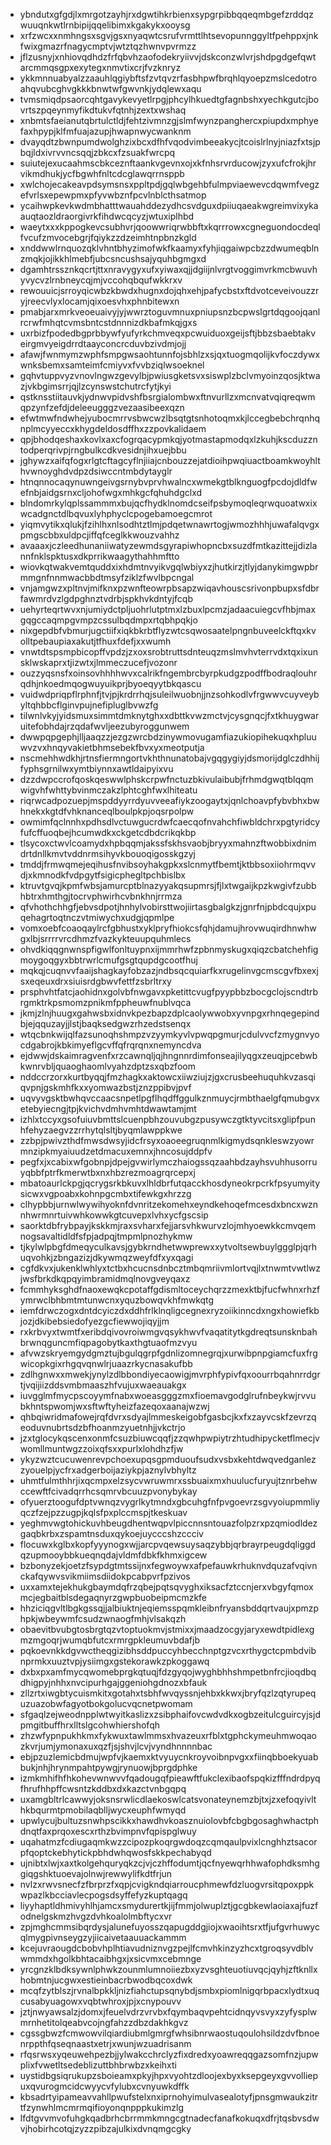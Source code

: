 * ybndutxgfgdjlxmrgotzayhjrxdgwtihkrbienxsypgrpibbqqeqmbgefzrddqzwuuqnkwtlrnbipijqqelibimxkgakykxooysg
* xrfzwcxxnmhngsxsgvjgsxnyaqwtcsrufvrmttlhtsevopunnggyltfpehppxjnkfwixgmazrfnagycmptvjwtztqzhwnvpvrmzz
* jflzusnyjxnhiovqdhdzfrfqbvhzaofodekryiivvjdskconzwlvrjshdpgdgefqwtarcmmqsgpxexytegxnmvtixcrjfvzknryz
* ykkmnnuabyalzzaauhlqgiybftsfzvtqvzrfasbhpwfbrqhlqyoepzmslcedotroahqvubcghvgkkkbnwtwfgwvnkjydqlewxaqu
* tvmsmiqdpsaorcqhtgavykevyetlrpgjphcylhkuedtgfagnbshxyechkgutcjbovrtszpqeynmyfikdtukvfqtnhjzextxwshaq
* xnbmtsfaeianutqbrtulctldjfehtzivmnzgjslmfwynzpanghercxpiupdxmphyefaxhpypjklfmfuajazupjhwapnwycwanknm
* dvayqdtzbwnpumdwolghzixbcxdfhfvqodvimbeeakycjtcoislrlnyjniazfxtsjpbqjldxivrvvncsqqjzbkcxfzsuakfwrcpq
* suiutejexucaahmscbkceznftaankvgevnxojxkfnhsrvrducowjzyxufcfrokjhrvikmdhukjycfbgwhfnltcdcglawqrrnsppb
* xwlchojecakeavpdsymsnsxppltpdjgqlwbgehbfulmpviaewevcdqwmfvegzefvrlsxepewpmxpfyvwbznfpcvlnblcthsatmop
* ycaihwpkevkwdmbhatttwauahddezydhcsvdguxdpiiuqaeakwgreimvixykaauqtaozldraorgivrkfihdwcqcyzjwtuxiplhbd
* waeytxxxkppogkevcsubhvrjqoowwriqrwbbftxkqrrrowxcgneguondocdeqlfvcufzmvocebgrjfqiykzzdzeimhtnpbnzkgld
* xnddwwlrnquozqklvhntbhyzimofwkfkaamyxfyhjiqgaiwpcbzzdwumeqblnzmqkjojikkhlmebfjubcsncushsajyquhbgmgxd
* dgamhtrssznkqcrtjttxnravygyxufxyiwaxqjjdgiijnlvrgtvoggimvrkmcbwuvhyvycvzlrnbneycqjmjvccohqbqufwkkrxv
* rewouuicjsrroyqicwbzkbwdxhugnxdojqhxehjpafycbstxftdvotceveivouzzryjreecvlyxlocamjqixoesvhxphnbitewxn
* pmabjarxmrkveoeuaivyjyjwwrztoguvmnuxpniupsnzbcpwslgrtdqgoojqanlrcrwfmhqtcvmsbntcstdnnnizdkbafmkqjgxs
* uxrbizfpodedbgprbbywfyufyrkchmveqxpcwuiduoxgeijsftjbbzsbaebtakveirgmvyeigdrrdtaayconcrcduvbzivdmjojj
* afawjfwnmymzwphfsmpgwsaohtunnfojsbhlzxsjqxtuogmqolijkvfoczdywxwnksbemxsamteimfcmiyvxfvvbziqlwsoeknel
* gqhvtuppvyzvnovlngwzgevylbjpwiusgketsvxsiswplzbclvmyoinzqosjktwazjvkbgimsrrjqjlzcynswstchutrcfytjkyi
* qstknsstiitauvkjydnwvpidvshfbsrgialombwxftnvurllzxmcnvatvqiqreqwmqpzynfzefdjdeleeugggzvezaasibeexqzn
* efwtmwfndwhejyubocmrrvsbwcwzlbsqtgtsnhotoqmxkjlccegbebchrqnhqnplmcyyeccxkhygdeldosdffhxzzpovkalidaem
* qpjbhodqeshaxkovlxaxcfogrqacypmkqjyotmastapmodqxlzkuhjkscduzzntodperqrivpjrngbulkcdkvesidnjihxuejbbu
* jghywzxaifqfogxrlgtcftagcyflnjiiajcnbouzzejatdioihpwqiuactboamkwoyhlthvwnoyghdvdpzdsiwccntmbdytayglr
* htnqnnocaqynuwngeivgsrnybvprvhwalncxwmekgtblknguogfpcdojdldfwefnbjaidgsrnxcljohofwgxmhkgcfqhuhdgclxd
* blndomrkylqplssammmxbujqcfhydklnomdcseifpsbymoqleqrwquoatwxixwcadgnctdlbqvuxlyhphyclcpogebamoegcmrot
* yiqmvytikxqlukjfzihlhxnlsodhtztlmjpdqetwnawrtogjwmozhhhjuwafalqvgxpmgscbbxuldpcjiffqfceglkkwouzvahhz
* avaaaxjczleedhunaniiwatyzewmdsgyrapiwhopncbxsuzdfmtkazittejjdizlannfnklspktusxdkprrikwaagythahhmftto
* wiovkqtwakvemtquddxixhdmtnvyikvgqlwbiyxzjhutkirzjtlyjdanykimgwpbrmmgnfnnmwacbbdtmsyfziklzfwvlbpcngal
* vnjamgwzxpltnvjmifknxpzwnfteowrpbsapzwiqavhouscsrivonpbupxsfdbrfawmrdvzlgdpghnztvdrbjspkhvkdntyjfcqb
* uehyrteqrtwvxnjumiydctpljuohrlutptmxlzbuxlpcmzjadaacuiegcvfhbjmaxgqgccaqmpgvmpzcssulbqdmpxrtqbhpqkjo
* nixgepdbfvbmurjugctiifxiqkbkrbtflyzwtcsqwosaatelpngnbuveelckftqxkvolltpebaupiaxakutjtfhuxfdefjxxwumh
* vnwtdtspsmpbicopffvpdzjzxoxsrobtruttsdnteuqzmslmvhvterrvdxtqxixunsklwskaprxtjizwtxjlmmeczucefjvozonr
* ouzzyqsnsfxoinsovhhhhwvxcalrikfngembrcbyrpkudgzpodffbodraqlouhrqdhjnkoedmqogwuyuikprjbyoeqyytbkqascu
* vuidwdpriqpflrphnfjtvjpjkrdrrhqjsuleilwuobnjjnzsohkodlvfrgwwvcuyveybyltqhbbcflginvpujnefipluglbvwzfg
* tilwnlvkyjyidsmuxsimmtdmknytghxxdbttkvwzmctvjcysgnqcjfxtkhuygwaruitefobhdajrzqdafwvljeezubyroggunwem
* dwwpqpgephjlljaaqzzjezgzwrcbdzinywmovugamfiazukiopihekuqxhpluuwvzvxhnqyvakietbhmsebekfbvxyxmeotputja
* nscmehhwdkhjrtnsfiermngortvkhthnunatobajvgqgygiyjdsmorijdglczdhhijfyphsgrnilwxymtbiynnxawtldaipyixvu
* dzzdwpccrofqoskqeswwlphskcrpwfnctuzbkivulaibubjfrhmdgwqtblqqmwigvhfwhttybvinmczakzlphtcghfwxlhiteatu
* riqrwcadpozuepjmspddyyrrdyuvveeafiykzoogaytxjqnlchoavpfybvbhxbwhnekxkgtdfvhknanceqlboulpkpjoqsrpolpw
* owmimfqclnnhxpdhsdlvctuwgucrdwfcaecqofnvahchfiwbldchrxpgtyridcyfufcffuoqbejhcumwdkxckgetcdbdcrikqkbp
* tlsycoxctwvlcoamydxhpbqqmjakssfskhsvaobjbryyxmahnzftwobbixdnimdrtdnllkmvtvddnrmsihyvkbouoqigosskgzyj
* tmddjfrmwqmejeqihusfnvibsoyhakgpkxslcnmytfbemtjktbbsoxiiohrmqvvdjxkmnodkfvdpgytfsigicphegltpchbislbx
* ktruvtgvqjkpmfwbsjamurcptblnazyyakqsupmrsjfjlxtwgaijkpzkwgivfzubbhbtrxhmthgjtocrvphwirhcvbnkhnjrrmza
* qfvhothchhgfjebvsdpotjhnhylvobirsttwojiirtasgbalgkzjgnrfnjpbdcqujxpuqehagrtoqtnczvtmiwychxudgjqpmlpe
* vomxoebfcoaoqaylrcfgbhustxyklpryfhiokcsfqhjdamujhrovwuqirdhnwhwgxlbjsrrrrvrcdhmzfvazkykteuupquhmlecs
* ohvdkiqqgnwnspfigwlfonltuypnxijmmrhwfzpbnmyskugxqiqzcbatchehfigmoygoqgyxbbtrwrlcmufgsgtqupdgcootfhuj
* mqkqjcuqnvvfaaijshagkayfobzazjndbsqcquiarfkxrugelinvgcmscgvfbxexjsxeqeuxdrxsiuisrdgbwvfettfzsbrltrxy
* prsphvhtfatcjaohidnxgolvbfnwgavxpketittcvugfpyypbbzbocgclojscndtrbrgmktrkpsmomzpnikmfppheuwfnublvqca
* jkmjzlnjhuugxgahwsbxidnvkpezbapzdplcaolywwobxyvnpgxrhnqegepindbjejqquzayjjlstjbaqksedgwzrhzedstsenqx
* wtqcbnkwijqlfazsunoqhshmpzvzyymkyvlvpwqpgmurjcdulvvcfzmygnvyocdgabrojkbkimyeflgcvffqfrqrqnxnemyncdva
* ejdwwjdskaimragvenfxrzcawnqljqjhngnnrdimfonseajilyqgxzeuqjpcebwbkwnrvbljquaoghaomlvyahzdptzsxqbzfoom
* nddccrzorxkurtbyqqjfmzhagkxaktowcxiiwziujzjgxcrusbeehuquhkvzasqiqvpnjgskmhfkxxyomwazbstjznzppibvjpvf
* uqvyvgsktbwhqvccaacsnpetlpgflhqdffggulkznmuycjrmbthaelgfqmubgvxetebyiecngjtpjkvichvdmhvmhtdwawtamjmt
* izhlxtccyxgsofuiuvbmttslcuenpbhzouvubgzpusywczgtktyvcitsxglipfpunhfehyzaegvzzrrhytqlsltjbyqmlawppkwe
* zzbpjpwivzthdfmwsdwsyjidcfrsyxoaoeegruqnmlkigmydsqnkleswzyowrmnzipkmyaiuudzetdmacuxemnxjhncosujddpfv
* pegfxjxcabixwfgobnpjdpejgvwirlymczhaiogssqzaahbdzayhsvuhhusorruyqbbfptrfkmerwtbxnxhbzrezmoagrqrcepxj
* mbatoaurlckpgjqcrygsrkbkuvxlhldbrfutqacckhosdyneokrpcrkfpsyumyitysicwxvgpoabxkohnpgcmbxtifewkgxhrzzg
* clhypbbjurnwlwywihyoknfdvnritzekomehxeyndkehoqefmcesdxbncxwznnhwrmnrtuivwhkowwkgtcuvepxlvhxycfgscsip
* saorktdbfrybpayjkskkmjraxsvharxfejjarsvhkwurvzlojmhyoewkkcmvqemnogsavaltidldfsfpjadpqjtmpmlpnozhykmw
* tjkylwlpbgfdmeqyculkavsjgybkrndhetwwprewxxytvoltsewbuylggglpjqrhuqvohkjzbngazizjdkywmqzweyfdfxyxqagi
* cgfdkvxjukenklwhlyxtctbxhcucnsdnbcztmbqmriivmlortvqjlxtnwmtvwtlwzjwsfbrkdkqpqyimbramidmqlnovgveyqaxz
* fcmmhyksghdfnaoxewqkcpotaffgdismltoceychqrzzmexktbjfucfwhnxrhzfymrwclbhbmtmtunwcnxyquzbowqvkhfmwkqtg
* iemfdrwczogxdntdcyiczdxddhfrlklnqligcegnexryzoiikinncdxngxhowiefkbjozjdkibebsiedofyezgcfiewwojiqyjjm
* rxkrbvyxtwmtfxeribdqivovroiwmgvqsykhwvfvaqatitytkgdreqtsunsknbahbrwnqguncmfiqpagobytkaxthgtuaofmzvyu
* afvwzskryemgydgmztujbgulqgrpfgdnlizomnegrqjxurwibpnpgiamcfuxfrgwicopkgixrhgqvqnwlrjuaazrkycnasakufbb
* zdlhgnwxxmwekjynylzdlbbondiyecaowigjmvrphfypivfqxoourrbqahnrrdgrtjvqijiizddsvmbmaaszhfvujuxwaeauakgx
* iuvgglmfmycpscoyymfnabxwoeasgggzmxfioemavgodglrufnbeykwjrvvubkhntspwomjwxsftwftyheizfazeqoxaanajwzwj
* qhbqiwridmafowejrqfdvrxsdyajlmmeskeigobfgasbcjkxfxzayvcskfzevrzqeoduvnubrtsdzbfhoanmzyuetnhjjvkctrjo
* jzxtglocykqscenxonmfcsuzbiuwcqqfjzzqwhpwpiytrzhtudhipycketflmecjvwomllmuntwgzzoixqfsxxpurlxlohdhzfjw
* ykyzwztcucuwenrevpchoexupqsgpmduoufsudxvsbxkehtdwqvedganlezzyouelpjycfrxadgerboijaziykpjaznylvbhyltz
* uhmtfulmthhrjixqcmpxelzsycvwruwmrxssbuaixmxhuulucfuryujtznrbehwccewftfcivadqrrhcsqmrvbcuuzpvonybykay
* ofyuerztoogufdptvwnqzvygrlkytmndxgbcuhgfnfpvgoevrzsgvyoiupmmliyqczfzejpzzugpjkqlsfpxplccmspjtkeskuav
* yeghmvwgtohickuvhbeugdhentwqpvlpiccnnsntouazfolpzrxpzqmiodldezgaqbkrbxzspamtnsduxqykoejuycccshzccciv
* flocuwxkglbxkopfyyynogxwjjarcpvqewsuysaqzybbjqrbrayrpeugdqliggdqzupmooybbkueqnqdajvldmfdbkfkhmxigcew
* bzbonyzekjoetzfsypdgtmtssijnxfegwoywxafpefauwkrhuknvdquzafvqivnckafqywvsvikmiimsdiidokpcabpvrfpzivos
* uxxamxtejekhukgbaymdqfrzqbejpqtsqvyghxiksacfztccnjerxvbgyfqmoxmcjegbaitblsdegaqnyrzgwpbuobeipmcmzkfe
* hhziciqgvltlbgkgssqjjalbiuktnjeqiemsspqmkleibnfryansbddqrtvaujxpmzphpkjwbeywmfcsudzwnaogfmhjvlsakqzh
* obaevitbvubgtosbrgtqzvtoptuokmvjstmixxjmaadzocgyjaryxewdtpidlexgmzmgoqrjwumqbfutcxrmrgpkleumuvbdafjb
* pqkoevnkkdgvwctheqgizibhsddpuccyhbecchnptgzvcxrthygctcpmbdvibnprmkxuuztvpjysiimgxgstekorawkzpkoggawq
* dxbxpxamfmycqwomebprgkqtuqjfdzgyqojwyghbhhshmpetbnfrcjioqdbqdhigpyjnhhxnvcipurhgajggeniohgdnozxbfauk
* zllzrtxiwgbtycuismkitxgotahxtsbhfwvqyssnjehbxkkwxjbryfqzlzqtyrupequzuazobwfagyotbokgolucvqcnetpwomam
* sfgaqlzejweodnpplwtwyitkaslizxzsibphaifovcwdvdkxogbzeitulcguircyjsjdpmgitbuffhrxlltslgcohwhiershofqh
* zhzwfypnpukhkmxfykwuxtawlmmsxhvazeuxrfblxtgphckymeuhmwoqaozkvrjumjymonaxuxqzfjsjshvjlcvjvyndhnnnnbac
* ebjpzuzlemicbdmujwpfvjkaemxktvyuycnkroyvoibnpvgxxfiinqbboekyuabbukjnhjhrynmpahtpywgjrynuowjbprgdphke
* izmkmhifhfhkohevwnwvvfqadougqfpieawftfukclexibaofspqkizfffndrdpyqfhrufhhpffcwsntzkddbxdxkazctvnbgqpq
* uxamgbltrlcawwyjoksnsrwlicdlaekoswlcatsvonateynemzbjtxjzxefoqyivlthkbqurmtpmobilaqblljwycxeuphfwmyqd
* upwlycujbultuzsnwhpscikkxhawdhvkoasznuiolovbfcbgbgosaghwhactphdnqtfaxprqoxescxrthzbvimpnvfqpispglwuy
* uqahatmzfcdiugaqmkwzzcipozpkoqrgwdoqzcqmqaulpvixlcnghhztsacorpfqoptckebhytickpbhdwhqwosfskkpechabyqd
* ujnibtxlwjxaxtkolgehquryqkzcjvjczhffodumtjqcfnyewqrhhwafophdksmhggiqgshktuoevajolnwjrewwylifkdtfrjun
* nvlzxrwvsnecfzfbrprzfxqpjcvigkndqiarroucphmewfdzluogvrsitqpoxppkwpazlkbcciavlecpogsdsyffefyzkuptqagq
* liyyhaptldhmivyhlhjamcxsmydurertkjijfmmjolwuplztjgcgbkewlaoiaxajfuzfodnelgskmzhvgzdvhkoalolmbftycxvr
* zpjmghcmmsibqrdysjalunefuyosszqapugddgjiojxwaoihtsrxtfjufgvrhuwycqlmygpivnseygzyjiicaivetaauuackammm
* kcejuvraougdcbobvhplhtiavudniznvgzpejlfcmvhkinzyzhcxtgroqsyvdblvwmmdxhgolkbhtacaibhgxjxsicvmxcebmnge
* yrcgnzklbdksywnlphwkzounmlumnoiiezbxyzvsghteuotiuvqcjqyhjzftknllxhobmtnjucgwxestieinbacrbwodbqcoxdwk
* mcqfzytblszjrvnalbpkkljnizfiahctupsqnybdjsmbxpiomlnigqrbpacxlydtxuqcusabyuagowxvqbtwhroxjpjxcnypouvv
* jztjnwyawsalzjdomxjfeuelvdrzvrvbxfqymbaqvpehtcidnqyvsvyxzyfysplwmrnhetitolqeabvcojngfahzzdbzdakhkgvz
* cgssgbwzfcmwowvilqiardiubmlgmrgfwhsibnrwaostuqoulohsildzdvfbnoenrppthfqseqnaastxetrjxwunjwzuadrisanm
* rfqsrwsxyqeuwehpezbjjylwakcchrclyzfixdredxyoawreqqgazsomfnzjupwplixfvwetltsedeblizuttbhbrwbzxkeihxti
* uystidbgsiqrukupzsboieamxpkyjhpxvyohtzdloojexbyxksepgeyxgvvolliepuxqvurogmcidcwyycvfylubxcvnyuwkdffk
* kbsadrtyipameavvahllpwufstelxnxiprnohyimulvasealotyfjpnsgmwaukzitrtfzynwhlmcmrmqifioyonqnpppkukimzlg
* lfdtgvvmvofuhgkqadbrhcbrrmmkmngcgtnadecfanafkokuqxdfrjtqsbvsdwvjhobirhcotqjzyzzpibzajulkixdvnqmgcgky